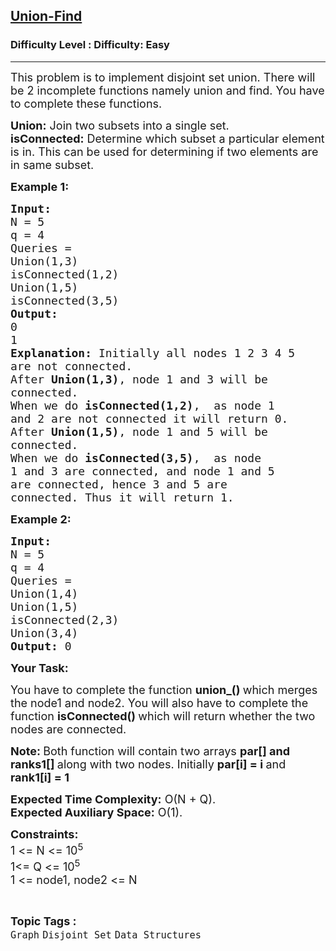 <h2><a href="https://www.geeksforgeeks.org/problems/union-find/1?page=1&category=Graph&sortBy=difficulty">Union-Find</a></h2><h3>Difficulty Level : Difficulty: Easy</h3><hr><div class="problems_problem_content__Xm_eO"><p><span style="font-size:18px">This problem is to implement disjoint set union. There will be 2 incomplete functions namely union and find. You have to complete these functions.&nbsp;</span></p>

<p><span style="font-size:18px"><strong>Union:</strong> Join two subsets into a single set.<br>
<strong>isConnected:</strong> Determine which subset a particular element is in. This can be used for determining if two elements are in same subset.</span></p>

<p><span style="font-size:18px"><strong>Example 1:</strong></span></p>

<pre><span style="font-size:18px"><strong>Input:
</strong>N = 5
q = 4
Queries = 
Union(1,3)
isConnected(1,2)
Union(1,5)
isConnected(3,5)
<strong>Output:
</strong>0
1<strong>
Explanation: </strong>Initially all nodes 1 2 3 4 5
are not connected.&nbsp;
After <strong>Union(1,3)</strong>, node 1 and 3 will be
connected.
When we do <strong>isConnected(</strong><strong>1,2)</strong>,&nbsp; as node 1
and 2&nbsp;are not connected it will return 0.
After <strong>Union(1,5)</strong>, node 1 and 5&nbsp;will be
connected.
When we do <strong>isConnected(3,5</strong><strong>)</strong>,&nbsp; as node
1 and 3&nbsp;are&nbsp;connected, and node 1 and 5
are connected, hence 3 and 5 are
connected.&nbsp;Thus it will return 1.</span></pre>

<p><span style="font-size:18px"><strong>Example 2:</strong></span></p>

<pre><span style="font-size:18px"><strong>Input:
</strong>N = 5
q = 4
Queries = 
Union(1,4)
Union(1,5)
isConnected(2,3)
Union(3,4)
<strong>Output: </strong>0</span>
</pre>

<p><span style="font-size:18px"><strong>Your Task:</strong></span></p>

<p><span style="font-size:18px">You have to complete the function <strong>union_() </strong>which merges the node1 and node2. You will also have to complete the function <strong>isConnected() </strong>which will return whether the two nodes are connected.</span></p>

<p><strong><span style="font-size:18px">Note:&nbsp;</span></strong><span style="font-size:18px">Both function will contain two arrays&nbsp;<strong>par[] and ranks1[]&nbsp;</strong>along with two nodes. Initially&nbsp;<strong>par[i] = i </strong>and <strong>rank1[i] = 1&nbsp;</strong></span></p>

<p><span style="font-size:18px"><strong>Expected Time Complexity:</strong>&nbsp;O(N + Q).<br>
<strong>Expected Auxiliary Space:</strong>&nbsp;O(1).</span></p>

<p><span style="font-size:18px"><strong>Constraints:&nbsp;</strong><br>
1 &lt;= N &lt;= 10<sup>5</sup><br>
1&lt;= Q &lt;= 10<sup>5</sup><br>
1 &lt;= node1, node2 &lt;= N</span></p>
</div><br><p><span style=font-size:18px><strong>Topic Tags : </strong><br><code>Graph</code>&nbsp;<code>Disjoint Set</code>&nbsp;<code>Data Structures</code>&nbsp;